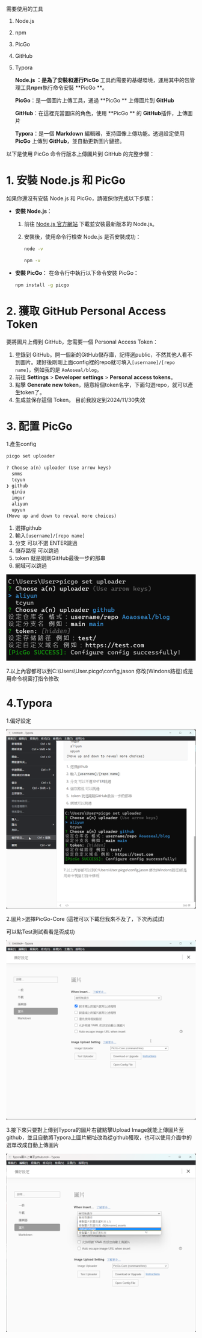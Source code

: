 需要使用的工具

1. Node.js

2. npm

3. PicGo

4. GitHub

5. Typora

   **Node.js ：**是為了安裝和運行**PicGo** 工具而需要的基礎環境，運用其中的包管理工具**npm**執行命令安裝 **PicGo **。

   **PicGo**：是一個圖片上傳工具，通過 **PicGo ** 上傳圖片到 **GitHub**

   **GitHub**：在這裡充當圖床的角色，使用 **PicGo ** 的 **GitHub**插件，上傳圖片

   **Typora**：是一個 **Markdown** 編輯器，支持圖像上傳功能。透過設定使用 **PicGo** 上傳到 **GitHub**，並自動更新圖片鏈接。

以下是使用 PicGo 命令行版本上傳圖片到 GitHub 的完整步驟：

# 1. 安裝 Node.js 和 PicGo

如果你還沒有安裝 Node.js 和 PicGo，請確保你完成以下步驟：

- **安裝 Node.js**：

  1. 前往 [Node.js 官方網站](https://nodejs.org/) 下載並安裝最新版本的 Node.js。

  2. 安裝後，使用命令行檢查 Node.js 是否安裝成功：

     ```bash
     node -v
     ```

     ```bash
     npm -v
     ```

- **安裝 PicGo**： 在命令行中執行以下命令安裝 PicGo：

  ```bash
  npm install -g picgo
  ```

# 2. 獲取 GitHub Personal Access Token

要將圖片上傳到 GitHub，您需要一個 Personal Access Token：

1. 登錄到 GitHub。開一個新的GitHub儲存庫，記得選public，不然其他人看不到圖片。建好後剛剛上面config裡的repo就可填入`[username]/[repo name]`，例如我的是 `AoAoseal/blog`。
2. 前往 **Settings** > **Developer settings** > **Personal access tokens**。
3. 點擊 **Generate new token**，隨意給個token名字，下面勾選repo，就可以產生token了。
4. 生成並保存這個 Token。 目前我設定到2024/11/30失效

# 3. 配置 PicGo

1.產生config

```bash
picgo set uploader
```

```
? Choose a(n) uploader (Use arrow keys)
  smms
  tcyun
❯ github
  qiniu
  imgur
  aliyun
  upyun
(Move up and down to reveal more choices)
```

1. 選擇github
2. 輸入`[username]/[repo name]` 
3. 分支 可以不選 ENTER跳過
4. 儲存路徑 可以跳過
5.  token 就是剛剛GitHub最後一步的那串 
6. 網域可以跳過

![picGo](https://raw.githubusercontent.com/AoaoSeal/blog/main/picGo.png)

7.以上內容都可以到C:\Users\User\.picgo\config,jason 修改(Windons路徑)或是用命令視窗打指令修改

# 4.Typora

1.偏好設定

![TyporaPic1](https://raw.githubusercontent.com/AoaoSeal/blog/main/TyporaPic1.png)

2.圖片>選擇PicGo-Core (這裡可以下載但我來不及了，下次再試試)

可以點Test測試看看是否成功

![TyporaPic2](https://raw.githubusercontent.com/AoaoSeal/blog/main/TyporaPic2.png)

3.接下來只要對上傳到Typora的圖片右鍵點擊Upload Image就能上傳圖片至github，並且自動將Typora上圖片網址改為從github獲取，也可以使用介面中的選單改成自動上傳圖片

![](https://raw.githubusercontent.com/AoaoSeal/blog/main/TyporaPic3.png)